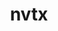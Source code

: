 ---
title: "nvtx"
layout: cache
categories: [package, develop]
meta: {"compilers": ["apple-clang@=16.0.0", "gcc@=11.4.0", "gcc@=13.2.0"], "num_specs": 44, "num_specs_by_stack": {"e4s": 10, "ml-darwin-aarch64-mps": 4, "ml-linux-aarch64-cpu": 15, "ml-linux-aarch64-cuda": 15, "ml-linux-x86_64-cpu": 15, "ml-linux-x86_64-cuda": 15, "root": 44}, "oss": ["sequoia", "ubuntu22.04", "ubuntu24.04"], "platforms": ["darwin", "linux"], "stacks": ["e4s", "ml-darwin-aarch64-mps", "ml-linux-aarch64-cpu", "ml-linux-aarch64-cuda", "ml-linux-x86_64-cpu", "ml-linux-x86_64-cuda", "root"], "targets": ["aarch64", "x86_64_v3"], "versions": ["3.1.0"]}
spec_details: [{"compiler": "gcc@=13.2.0", "hash": "3c3677hjwdtyk7x4rq7c4qk4vctu76vo", "os": "ubuntu24.04", "platform": "linux", "size": "-", "stacks": ["ml-linux-x86_64-cpu", "ml-linux-x86_64-cuda", "root"], "target": "x86_64_v3", "variants": ["build_system=generic", "patches=8f82f00", "+python"], "versions": ["3.1.0"]}, {"compiler": "gcc@=11.4.0", "hash": "43lc6jigivbumgv4p4hefgkkov4iwq7a", "os": "ubuntu22.04", "platform": "linux", "size": "-", "stacks": ["e4s", "root"], "target": "x86_64_v3", "variants": ["build_system=generic", "patches=8f82f00", "+python"], "versions": ["3.1.0"]}, {"compiler": "gcc@=11.4.0", "hash": "47fmhtshlqupwgzpnl6fibnrqgkdxjgj", "os": "ubuntu22.04", "platform": "linux", "size": "-", "stacks": ["e4s", "root"], "target": "x86_64_v3", "variants": ["build_system=generic", "patches=8f82f00", "+python"], "versions": ["3.1.0"]}, {"compiler": "gcc@=13.2.0", "hash": "4fmjuwy7snwkr4igd4j7c67dbnqav5ea", "os": "ubuntu24.04", "platform": "linux", "size": "-", "stacks": ["ml-linux-aarch64-cpu", "ml-linux-aarch64-cuda", "root"], "target": "aarch64", "variants": ["build_system=generic", "patches=8f82f00", "+python"], "versions": ["3.1.0"]}, {"compiler": "gcc@=13.2.0", "hash": "53awqzuygtsnykgoarduqx6tgtfxr3xs", "os": "ubuntu24.04", "platform": "linux", "size": "-", "stacks": ["ml-linux-aarch64-cpu", "ml-linux-aarch64-cuda", "root"], "target": "aarch64", "variants": ["build_system=generic", "patches=8f82f00", "+python"], "versions": ["3.1.0"]}, {"compiler": "gcc@=11.4.0", "hash": "6ij6wdz2m2shbpi5dfsab6vjl35utu5s", "os": "ubuntu22.04", "platform": "linux", "size": "-", "stacks": ["e4s", "root"], "target": "x86_64_v3", "variants": ["build_system=generic", "patches=8f82f00", "+python"], "versions": ["3.1.0"]}, {"compiler": "gcc@=13.2.0", "hash": "6vf7pygiicyrfcts3qnnjyzok6slg77i", "os": "ubuntu24.04", "platform": "linux", "size": "-", "stacks": ["ml-linux-x86_64-cpu", "ml-linux-x86_64-cuda", "root"], "target": "x86_64_v3", "variants": ["build_system=generic", "patches=8f82f00", "+python"], "versions": ["3.1.0"]}, {"compiler": "gcc@=13.2.0", "hash": "a7g6cjrt7r35acklkmton5rwqwmcyje7", "os": "ubuntu24.04", "platform": "linux", "size": "-", "stacks": ["ml-linux-x86_64-cpu", "ml-linux-x86_64-cuda", "root"], "target": "x86_64_v3", "variants": ["build_system=generic", "patches=8f82f00", "+python"], "versions": ["3.1.0"]}, {"compiler": "gcc@=13.2.0", "hash": "ab4uwmvnxhfeafwfzbwitke6omiuj33e", "os": "ubuntu24.04", "platform": "linux", "size": "-", "stacks": ["ml-linux-x86_64-cpu", "ml-linux-x86_64-cuda", "root"], "target": "x86_64_v3", "variants": ["build_system=generic", "patches=8f82f00", "+python"], "versions": ["3.1.0"]}, {"compiler": "apple-clang@=16.0.0", "hash": "azwzypzjph5ezc3wrp5eoayzwptssqqm", "os": "sequoia", "platform": "darwin", "size": "-", "stacks": ["ml-darwin-aarch64-mps", "root"], "target": "aarch64", "variants": ["build_system=generic", "patches=8f82f00", "+python"], "versions": ["3.1.0"]}, {"compiler": "gcc@=11.4.0", "hash": "c5pzruerzfknax6kvmlw3nzkemdxsgm2", "os": "ubuntu22.04", "platform": "linux", "size": "-", "stacks": ["e4s", "root"], "target": "x86_64_v3", "variants": ["build_system=generic", "patches=8f82f00", "+python"], "versions": ["3.1.0"]}, {"compiler": "gcc@=11.4.0", "hash": "cjizmjxgkithdoj346pq62rr7by3xegg", "os": "ubuntu22.04", "platform": "linux", "size": "-", "stacks": ["e4s", "root"], "target": "x86_64_v3", "variants": ["build_system=generic", "patches=8f82f00", "+python"], "versions": ["3.1.0"]}, {"compiler": "gcc@=13.2.0", "hash": "dhdujmchpprmxkllybalktjoog6rfsah", "os": "ubuntu24.04", "platform": "linux", "size": "-", "stacks": ["ml-linux-aarch64-cpu", "ml-linux-aarch64-cuda", "root"], "target": "aarch64", "variants": ["build_system=generic", "patches=8f82f00", "+python"], "versions": ["3.1.0"]}, {"compiler": "gcc@=11.4.0", "hash": "eq63ifithuuwjmvjgpzb7dgrwjbtvcju", "os": "ubuntu22.04", "platform": "linux", "size": "-", "stacks": ["e4s", "root"], "target": "x86_64_v3", "variants": ["build_system=generic", "patches=8f82f00", "+python"], "versions": ["3.1.0"]}, {"compiler": "gcc@=13.2.0", "hash": "exmekidr47i4zhc3vlde3d3lnjfhg52u", "os": "ubuntu24.04", "platform": "linux", "size": "-", "stacks": ["ml-linux-aarch64-cpu", "ml-linux-aarch64-cuda", "root"], "target": "aarch64", "variants": ["build_system=generic", "patches=8f82f00", "+python"], "versions": ["3.1.0"]}, {"compiler": "gcc@=13.2.0", "hash": "fsfc4fekgi35cmedsxfo7lpm3tmsrkw6", "os": "ubuntu24.04", "platform": "linux", "size": "-", "stacks": ["ml-linux-aarch64-cpu", "ml-linux-aarch64-cuda", "root"], "target": "aarch64", "variants": ["build_system=generic", "patches=8f82f00", "+python"], "versions": ["3.1.0"]}, {"compiler": "gcc@=13.2.0", "hash": "gfq57uft5hgfybcnxvlzupixecm6exsk", "os": "ubuntu24.04", "platform": "linux", "size": "-", "stacks": ["ml-linux-aarch64-cpu", "ml-linux-aarch64-cuda", "root"], "target": "aarch64", "variants": ["build_system=generic", "patches=8f82f00", "+python"], "versions": ["3.1.0"]}, {"compiler": "apple-clang@=16.0.0", "hash": "gjwsg7tdi5fvizdf4fbfhxoxdubjliv3", "os": "sequoia", "platform": "darwin", "size": "-", "stacks": ["ml-darwin-aarch64-mps", "root"], "target": "aarch64", "variants": ["build_system=generic", "patches=8f82f00", "+python"], "versions": ["3.1.0"]}, {"compiler": "gcc@=11.4.0", "hash": "h7mtyenv3o7hwqlfirips2f4skn6anrs", "os": "ubuntu22.04", "platform": "linux", "size": "-", "stacks": ["e4s", "root"], "target": "x86_64_v3", "variants": ["build_system=generic", "patches=8f82f00", "+python"], "versions": ["3.1.0"]}, {"compiler": "gcc@=13.2.0", "hash": "hggzmunewegla723o5oraqaairj3ixgm", "os": "ubuntu24.04", "platform": "linux", "size": "-", "stacks": ["ml-linux-aarch64-cpu", "ml-linux-aarch64-cuda", "root"], "target": "aarch64", "variants": ["build_system=generic", "patches=8f82f00", "+python"], "versions": ["3.1.0"]}, {"compiler": "gcc@=13.2.0", "hash": "hkm5cb4hdepqfbpgttypqodiovju2rdq", "os": "ubuntu24.04", "platform": "linux", "size": "-", "stacks": ["ml-linux-x86_64-cpu", "ml-linux-x86_64-cuda", "root"], "target": "x86_64_v3", "variants": ["build_system=generic", "patches=8f82f00", "+python"], "versions": ["3.1.0"]}, {"compiler": "gcc@=13.2.0", "hash": "hu7g35p7wtvw5yw44lqdeasxmbiterg2", "os": "ubuntu24.04", "platform": "linux", "size": "-", "stacks": ["ml-linux-x86_64-cpu", "ml-linux-x86_64-cuda", "root"], "target": "x86_64_v3", "variants": ["build_system=generic", "patches=8f82f00", "+python"], "versions": ["3.1.0"]}, {"compiler": "gcc@=13.2.0", "hash": "icjgp7nuyhehmaa2c5v6l4hahmknyk6t", "os": "ubuntu24.04", "platform": "linux", "size": "-", "stacks": ["ml-linux-x86_64-cpu", "ml-linux-x86_64-cuda", "root"], "target": "x86_64_v3", "variants": ["build_system=generic", "patches=8f82f00", "+python"], "versions": ["3.1.0"]}, {"compiler": "gcc@=13.2.0", "hash": "jdlehje4xl63dog5pctuwsiw3xjyr4nm", "os": "ubuntu24.04", "platform": "linux", "size": "-", "stacks": ["ml-linux-aarch64-cpu", "ml-linux-aarch64-cuda", "root"], "target": "aarch64", "variants": ["build_system=generic", "patches=8f82f00", "+python"], "versions": ["3.1.0"]}, {"compiler": "apple-clang@=16.0.0", "hash": "krwq3pvwpq6uvwupchhx3meslkvbsopr", "os": "sequoia", "platform": "darwin", "size": "-", "stacks": ["ml-darwin-aarch64-mps", "root"], "target": "aarch64", "variants": ["build_system=generic", "patches=8f82f00", "+python"], "versions": ["3.1.0"]}, {"compiler": "gcc@=11.4.0", "hash": "l6yquvyilskc4qh2ou4izfzvmzvjfgji", "os": "ubuntu22.04", "platform": "linux", "size": "-", "stacks": ["e4s", "root"], "target": "x86_64_v3", "variants": ["build_system=generic", "patches=8f82f00", "+python"], "versions": ["3.1.0"]}, {"compiler": "gcc@=13.2.0", "hash": "m6kdoaokfhvx7zrnnmtx4sqnowst7mws", "os": "ubuntu24.04", "platform": "linux", "size": "-", "stacks": ["ml-linux-aarch64-cpu", "ml-linux-aarch64-cuda", "root"], "target": "aarch64", "variants": ["build_system=generic", "patches=8f82f00", "+python"], "versions": ["3.1.0"]}, {"compiler": "gcc@=13.2.0", "hash": "nbxlmqumqvplwt3573bvhrhzovyxngny", "os": "ubuntu24.04", "platform": "linux", "size": "-", "stacks": ["ml-linux-aarch64-cpu", "ml-linux-aarch64-cuda", "root"], "target": "aarch64", "variants": ["build_system=generic", "patches=8f82f00", "+python"], "versions": ["3.1.0"]}, {"compiler": "gcc@=13.2.0", "hash": "nijkbjpf2sbpyl2tajzs5u6atvtmmuxu", "os": "ubuntu24.04", "platform": "linux", "size": "-", "stacks": ["ml-linux-aarch64-cpu", "ml-linux-aarch64-cuda", "root"], "target": "aarch64", "variants": ["build_system=generic", "patches=8f82f00", "+python"], "versions": ["3.1.0"]}, {"compiler": "gcc@=11.4.0", "hash": "oitlux7fg4lqafkg5ngd3rnn2ghw745y", "os": "ubuntu22.04", "platform": "linux", "size": "-", "stacks": ["e4s", "root"], "target": "x86_64_v3", "variants": ["build_system=generic", "patches=8f82f00", "+python"], "versions": ["3.1.0"]}, {"compiler": "gcc@=13.2.0", "hash": "p5bnxdn4b2n7fvcgx2uabhmuftoni767", "os": "ubuntu24.04", "platform": "linux", "size": "-", "stacks": ["ml-linux-x86_64-cpu", "ml-linux-x86_64-cuda", "root"], "target": "x86_64_v3", "variants": ["build_system=generic", "patches=8f82f00", "+python"], "versions": ["3.1.0"]}, {"compiler": "gcc@=13.2.0", "hash": "px3ktb2cn3mvjx7fcnum23hk5mtxiimn", "os": "ubuntu24.04", "platform": "linux", "size": "-", "stacks": ["ml-linux-x86_64-cpu", "ml-linux-x86_64-cuda", "root"], "target": "x86_64_v3", "variants": ["build_system=generic", "patches=8f82f00", "+python"], "versions": ["3.1.0"]}, {"compiler": "gcc@=13.2.0", "hash": "qc5q445xjy7t7mkbw45fvsp3lp54o4xl", "os": "ubuntu24.04", "platform": "linux", "size": "-", "stacks": ["ml-linux-x86_64-cpu", "ml-linux-x86_64-cuda", "root"], "target": "x86_64_v3", "variants": ["build_system=generic", "patches=8f82f00", "+python"], "versions": ["3.1.0"]}, {"compiler": "gcc@=13.2.0", "hash": "rrl2puboiufqvyurd7wuw2nvcdes66m5", "os": "ubuntu24.04", "platform": "linux", "size": "-", "stacks": ["ml-linux-x86_64-cpu", "ml-linux-x86_64-cuda", "root"], "target": "x86_64_v3", "variants": ["build_system=generic", "patches=8f82f00", "+python"], "versions": ["3.1.0"]}, {"compiler": "gcc@=13.2.0", "hash": "t5cehuvlie2m5dmjrruzokjyllemvmwk", "os": "ubuntu24.04", "platform": "linux", "size": "-", "stacks": ["ml-linux-x86_64-cpu", "ml-linux-x86_64-cuda", "root"], "target": "x86_64_v3", "variants": ["build_system=generic", "patches=8f82f00", "+python"], "versions": ["3.1.0"]}, {"compiler": "gcc@=13.2.0", "hash": "tp2h2fzuaup4yig2hjarbblvrh6w5se4", "os": "ubuntu24.04", "platform": "linux", "size": "-", "stacks": ["ml-linux-x86_64-cpu", "ml-linux-x86_64-cuda", "root"], "target": "x86_64_v3", "variants": ["build_system=generic", "patches=8f82f00", "+python"], "versions": ["3.1.0"]}, {"compiler": "gcc@=13.2.0", "hash": "tsk6vgmcql6bezlb5phkizoeejtrglw7", "os": "ubuntu24.04", "platform": "linux", "size": "-", "stacks": ["ml-linux-x86_64-cpu", "ml-linux-x86_64-cuda", "root"], "target": "x86_64_v3", "variants": ["build_system=generic", "patches=8f82f00", "+python"], "versions": ["3.1.0"]}, {"compiler": "gcc@=13.2.0", "hash": "u7dsuerr56ydblef3nqf2a5mrccogasb", "os": "ubuntu24.04", "platform": "linux", "size": "-", "stacks": ["ml-linux-aarch64-cpu", "ml-linux-aarch64-cuda", "root"], "target": "aarch64", "variants": ["build_system=generic", "patches=8f82f00", "+python"], "versions": ["3.1.0"]}, {"compiler": "gcc@=13.2.0", "hash": "vflra4hw743n3wtz4vijzjvsaerfmc2r", "os": "ubuntu24.04", "platform": "linux", "size": "-", "stacks": ["ml-linux-aarch64-cpu", "ml-linux-aarch64-cuda", "root"], "target": "aarch64", "variants": ["build_system=generic", "patches=8f82f00", "+python"], "versions": ["3.1.0"]}, {"compiler": "gcc@=13.2.0", "hash": "wjlgsl3fgi3dah2pe4pm54tqbk3rhxjx", "os": "ubuntu24.04", "platform": "linux", "size": "-", "stacks": ["ml-linux-aarch64-cpu", "ml-linux-aarch64-cuda", "root"], "target": "aarch64", "variants": ["build_system=generic", "patches=8f82f00", "+python"], "versions": ["3.1.0"]}, {"compiler": "gcc@=11.4.0", "hash": "wvazkg6x53yetkhxf3ibhc4io4jnkjep", "os": "ubuntu22.04", "platform": "linux", "size": "-", "stacks": ["e4s", "root"], "target": "x86_64_v3", "variants": ["build_system=generic", "patches=8f82f00", "+python"], "versions": ["3.1.0"]}, {"compiler": "apple-clang@=16.0.0", "hash": "ww6h37nyf2q2xeshu7rkf7m2ogvm6n3d", "os": "sequoia", "platform": "darwin", "size": "-", "stacks": ["ml-darwin-aarch64-mps", "root"], "target": "aarch64", "variants": ["build_system=generic", "patches=8f82f00", "+python"], "versions": ["3.1.0"]}, {"compiler": "gcc@=13.2.0", "hash": "yfbkziocr2aqmosxddyfeb7saznwicci", "os": "ubuntu24.04", "platform": "linux", "size": "-", "stacks": ["ml-linux-aarch64-cpu", "ml-linux-aarch64-cuda", "root"], "target": "aarch64", "variants": ["build_system=generic", "patches=8f82f00", "+python"], "versions": ["3.1.0"]}, {"compiler": "gcc@=13.2.0", "hash": "zjtmeu3n7hxmiqh3huzhnsxgfilcpcok", "os": "ubuntu24.04", "platform": "linux", "size": "-", "stacks": ["ml-linux-x86_64-cpu", "ml-linux-x86_64-cuda", "root"], "target": "x86_64_v3", "variants": ["build_system=generic", "patches=8f82f00", "+python"], "versions": ["3.1.0"]}]
---